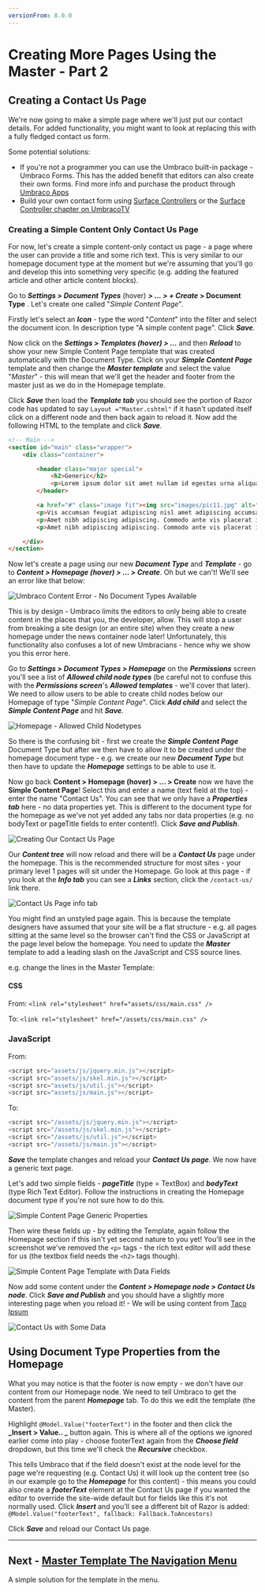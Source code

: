```yaml
---
versionFrom: 8.0.0
---
```

# Creating More Pages Using the Master - Part 2

## Creating a Contact Us Page 


We're now going to make a simple page where we'll just put our contact details. For added functionality, you might want to look at replacing this with a fully fledged contact us form.


Some potential solutions:

* If you're not a programmer you can use the Umbraco built-in package - Umbraco Forms. This has the added benefit that editors can also create their own forms. Find more info and purchase the product through [Umbraco Apps](https://umbraco.com/apps/umbraco-forms/)
* Build your own contact form using [Surface Controllers](../../../Reference/Templating/Mvc/forms) or the [Surface Controller chapter on UmbracoTV](https://umbraco.tv/videos/umbraco-v7/developer/fundamentals/surface-controllers/the-surface-controller/)

### Creating a Simple Content Only Contact Us Page 

For now, let's create a simple content-only contact us page - a page where the user can provide a title and some rich text. This is very similar to our homepage document type at the moment but we're assuming that you'll go and develop this into something very specific (e.g. adding the featured article and other article content blocks). 


Go to **_Settings > Document Types_** (hover) **_> ... > + Create_ > Document Type** .  Let's create one called "_Simple Content Page_". 

Firstly let's select an **_Icon_** - type the word "_Content_" into the filter and select the document icon. In description type "A simple content page".  Click **_Save_**.


Now click on the **_Settings > Templates (hover) > ..._** and then **_Reload_** to show your new Simple Content Page template that was created automatically with the Document Type.  Click on your **_Simple Content Page_** template and then change the **_Master template_** and select the value "_Master_" - this will mean that we'll get the header and footer from the master just as we do in the Homepage template.  


Click **_Save_** then load the **_Template tab_** you should see the portion of Razor code has updated to say `Layout ="Master.cshtml"` if it hasn't updated itself click on a different node and then back again to reload it. Now add the following HTML to the template and click **_Save_**. 

```html
<!-- Main -->
<section id="main" class="wrapper">
    <div class="container">

        <header class="major special">
            <h2>Generic</h2>
            <p>Lorem ipsum dolor sit amet nullam id egestas urna aliquam</p>
        </header>

        <a href="#" class="image fit"><img src="images/pic11.jpg" alt="" /></a>
        <p>Vis accumsan feugiat adipiscing nisl amet adipiscing accumsan blandit accumsan sapien blandit ac amet faucibus aliquet placerat commodo. Interdum ante aliquet commodo accumsan vis phasellus adipiscing. Ornare a in lacinia. Vestibulum accumsan ac metus massa tempor. Accumsan in lacinia ornare massa amet. Ac interdum ac non praesent. Cubilia lacinia interdum massa faucibus blandit nullam. Accumsan phasellus nunc integer. Accumsan euismod nunc adipiscing lacinia erat ut sit. Arcu amet. Id massa aliquet arcu accumsan lorem amet accumsan.</p>
        <p>Amet nibh adipiscing adipiscing. Commodo ante vis placerat interdum massa massa primis. Tempus condimentum tempus non ac varius cubilia adipiscing placerat lorem turpis at. Aliquet lorem porttitor interdum. Amet lacus. Aliquam lobortis faucibus blandit ac phasellus. In amet magna non interdum volutpat porttitor metus a ante ac neque. Nisi turpis. Commodo col. Interdum adipiscing mollis ut aliquam id ante adipiscing commodo integer arcu amet Ac interdum ac non praesent. Cubilia lacinia interdum massa faucibus blandit nullam. Accumsan phasellus nunc integer. Accumsan euismod nunc adipiscing lacinia erat ut sit. Arcu amet. Id massa aliquet arcu accumsan lorem amet accumsan commodo odio cubilia ac eu interdum placerat placerat arcu commodo lobortis adipiscing semper ornare pellentesque.</p>
        <p>Amet nibh adipiscing adipiscing. Commodo ante vis placerat interdum massa massa primis. Tempus condimentum tempus non ac varius cubilia adipiscing placerat lorem turpis at. Aliquet lorem porttitor interdum. Amet lacus. Aliquam lobortis faucibus blandit ac phasellus. In amet magna non interdum volutpat porttitor metus a ante ac neque. Nisi turpis. Commodo col. Interdum adipiscing mollis ut aliquam id ante adipiscing commodo integer arcu amet blandit adipiscing arcu ante.</p>

    </div>
</section>
```

Now let's create a page using our new **_Document Type_** and **_Template_** - go to **_Content > Homepage (hover) > ... > Create_**.  Oh but we can't!  We'll see an error like that below:

![Umbraco Content Error - No Document Types Available](images/figure-31-simple-content-page-cant-create-v8.png)

This is by design - Umbraco limits the editors to only being able to create content in the places that you, the developer, allow. This will stop a user from breaking a site design (or an entire site) when they create a new homepage under the news container node later! Unfortunately, this functionality also confuses a lot of new Umbracians - hence why we show you this error here.  

Go to **_Settings > Document Types > Homepage_** on the **_Permissions_**  screen you'll see a list of **_Allowed child node types_** (be careful not to confuse this with the **_Permissions screen_**'s **_Allowed templates_** - we'll cover that later).  We need to allow users to be able to create child nodes below our Homepage of type "_Simple Content Page_". Click **_Add child_** and select the **_Simple Content Page_** and hit **_Save_**. 

![Homepage - Allowed Child Nodetypes](images/figure-32-homepage-allowed-child-v8.png)

So there is the confusing bit - first we create the **_Simple Content Page_** Document Type but after we then have to allow it to be created under the homepage document type - e.g. we create our new **_Document Type_** but then have to update the **_Homepage_** settings to be able to use it. 

Now go back **Content > Homepage (hover) > ... > Create** now we have the **Simple Content Page**! Select this and enter a name (text field at the top) - enter the name "Contact Us". You can see that we only have a **_Properties tab_** here - no data properties yet. This is different to the document type for the homepage as we've not yet added any tabs nor data properties (e.g. no bodyText or pageTitle fields to enter content!).  Click **_Save and Publish_**. 

![Creating Our Contact Us Page](images/figure-33-contact-us-v8.png)

Our **_Content tree_** will now reload and there will be a **_Contact Us_** page under the homepage. This is the recommended structure for most sites - your primary level 1 pages will sit under the Homepage. Go look at this page - if you look at the **_Info tab_** you can see a **_Links_** section, click the `/contact-us/` link there.

![Contact Us Page info tab](images/figure-33a-contact-us-info-v8.png)

You might find an unstyled page again. This is because the template designers have assumed that your site will be a flat structure - e.g. all pages sitting at the same level so the browser can't find the CSS or JavaScript at the page level below the homepage. You need to update the **_Master_** template to add a leading slash on the JavaScript and CSS source lines. 

e.g.  change the lines in the Master Template:

#### CSS
From: `<link rel="stylesheet" href="assets/css/main.css" />`

To: `<link rel="stylesheet" href="/assets/css/main.css" />`

### JavaScript
From: 
```javascript
<script src="assets/js/jquery.min.js"></script>
<script src="assets/js/skel.min.js"></script>
<script src="assets/js/util.js"></script>
<script src="assets/js/main.js"></script>
```

To: 
```javascript
<script src="/assets/js/jquery.min.js"></script>
<script src="/assets/js/skel.min.js"></script>
<script src="/assets/js/util.js"></script>
<script src="/assets/js/main.js"></script>
```

**_Save_** the template changes and reload your **_Contact Us page_**. We now have a generic text page. 


Let's add two simple fields - **_pageTitle_** (type = TextBox) and **_bodyText_** (type Rich Text Editor).  Follow the instructions in creating the Homepage document type if you're not sure how to do this. 

![Simple Content Page Generic Properties](images/figure-34-contact-us-generic-properties-v8.png)

Then wire these fields up - by editing the Template, again follow the Homepage section if this isn't yet second nature to you yet! You'll see in the screenshot we've removed the `<p>` tags - the rich text editor will add these for us (the textbox field needs the `<h2>` tags though).

![Simple Content Page Template with Data Fields](images/figure-35-contact-us-template-with-data-fields-v8.png)

Now add some content under the **_Content > Homepage node > Contact Us node_**. Click **_Save and Publish_** and you should have a slightly more interesting page when you reload it! - We will be using content from [Taco Ipsum](https://www.tacoipsum.com/1.html#ipsum)

![Contact Us with Some Data](images/figure-36-contact-us-with-some-data-v8.png)

## Using Document Type Properties from the Homepage

What you may notice is that the footer is now empty - we don't have our content from our Homepage node. We need to tell Umbraco to get the content from the parent **_Homepage_** tab. To do this we edit the template (the Master). 

Highlight `@Model.Value("footerText")` in the footer and then click the **_Insert > Value.. _** button again.
This is where all of the options we ignored earlier come into play - choose footerText again from the **_Choose field_** dropdown, but this time we'll check the **_Recursive_** checkbox. 

This tells Umbraco that if the field doesn't exist at the node level for the page we're requesting (e.g. Contact Us) it will look up the content tree (so in our example go to the **_Homepage_** for this content) - this means you could also create a **_footerText_** element at the Contact Us page if you wanted the editor to override the site-wide default but for fields like this it's not normally used.  Click **_Insert_** and you'll see a different bit of Razor is added: `@Model.Value("footerText", fallback: Fallback.ToAncestors)`

Click **_Save_** and reload our Contact Us page. 

---
## Next - [Master Template The Navigation Menu](../Master-Template-The-Navigation-Menu/index-v8.md)
A simple solution for the template in the menu. 

